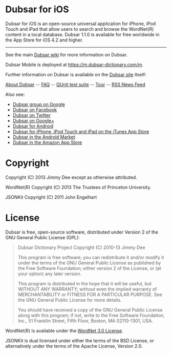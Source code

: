 Dubsar for iOS
==============

Dubsar for iOS is an open-source universal application for iPhone,
iPod Touch and iPad that allow users to search and browse the WordNet(R) content
in a local database. Dubsar 1.1.0 is available for free worldwide
in the App Store for iOS 4.2 and higher.

* * *

See the main [Dubsar wiki](https://github.com/jdee/dubsar/wiki) for more information on Dubsar.

Dubsar Mobile is deployed at https://m.dubsar-dictionary.com/m.

Further information on Dubsar is available on the [Dubsar site](https://dubsar-dictionary.com) itself:

[About Dubsar](https://dubsar-dictionary.com/about)
-- [FAQ](https://dubsar-dictionary.com/faq)
-- [QUnit test suite](https://dubsar-dictionary.com/qunit)
-- [Tour](https://dubsar-dictionary.com/tour)
-- [RSS News Feed](https://dubsar-dictionary.com/rss_news.xml)

Also see:

- [Dubsar group on Google](http://groups.google.com/group/dubsar)
- [Dubsar on Facebook](http://www.facebook.com/pages/Dubsar/155561501154946)
- [Dubsar on Twitter](http://twitter.com/#!/dubsar)
- [Dubsar on Google+](https://plus.google.com/111210736976423589433)
- [Dubsar for Android](https://github.com/jdee/dubsar_android)
- [Dubsar for iPhone, iPod Touch and iPad on the iTunes App Store](http://phobos.apple.com/WebObjects/MZStore.woa/wa/viewSoftware?id=453868483&mt=8)
- [Dubsar in the Android Market](https://market.android.com/details?id=com.dubsar_dictionary.Dubsar)
- [Dubsar in the Amazon App Store](http://www.amazon.com/Jimmy-Dee-Dubsar/dp/B006QCL4PG)

Copyright
=========

Copyright (C) 2013 Jimmy Dee except as otherwise attributed.

WordNet(R) Copyright (C) 2013 The Trustees of Princeton University.

JSONKit Copyright (C) 2011 John Engelhart

License
=======

Dubsar is free, open-source software, distributed under Version 2 of
the GNU General Public License (GPL):

>  Dubsar Dictionary Project
>  Copyright (C) 2010-13 Jimmy Dee
>
>  This program is free software; you can redistribute it and/or
>  modify it under the terms of the GNU General Public License
>  as published by the Free Software Foundation; either version 2
>  of the License, or (at your option) any later version.
>
>  This program is distributed in the hope that it will be useful,
>  but WITHOUT ANY WARRANTY; without even the implied warranty of
>  MERCHANTABILITY or FITNESS FOR A PARTICULAR PURPOSE.  See the
>  GNU General Public License for more details.
>
>  You should have received a copy of the GNU General Public License
>  along with this program; if not, write to the Free Software
>  Foundation, Inc., 51 Franklin Street, Fifth Floor, Boston, MA  02110-1301, USA.

WordNet(R) is available under the [WordNet 3.0 License](http://wordnet.princeton.edu/wordnet/license).

JSONKit is dual licensed under either the terms of the BSD License,
or alternatively under the terms of the Apache License, Version 2.0.
